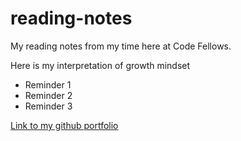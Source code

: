 # reading-notes
My reading notes from my time here at Code Fellows.

Here is my interpretation of growth mindset

- Reminder 1
- Reminder 2
- Reminder 3

[Link to my github portfolio](https://github.com/Curryfrom3)
